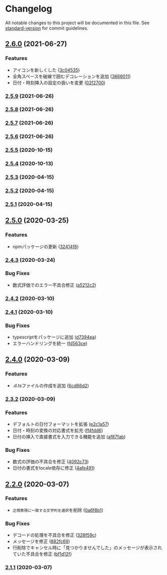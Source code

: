 # Changelog

All notable changes to this project will be documented in this file. See [standard-version](https://github.com/conventional-changelog/standard-version) for commit guidelines.

## [2.6.0](https://github.com/Harurow/vscode.ext.harurow.util/compare/v2.5.9...v2.6.0) (2021-06-27)


### Features

* アイコンを新しくした ([3c04535](https://github.com/Harurow/vscode.ext.harurow.util/commit/3c045358e5d834cfa390896487c4e988c6ae8ab1))
* 全角スペースを破線で囲むデコレーションを追加 ([3866011](https://github.com/Harurow/vscode.ext.harurow.util/commit/38660114859ea1a42d0e19ab0c55f3d17c46ae90))
* 日付・時刻挿入の設定の扱いを変更 ([02f2700](https://github.com/Harurow/vscode.ext.harurow.util/commit/02f270027365ef918f5436a6243afee0a9ef82a7))

### [2.5.9](https://github.com/Harurow/vscode.ext.harurow.util/compare/v2.5.8...v2.5.9) (2021-06-26)

### [2.5.8](https://github.com/Harurow/vscode.ext.harurow.util/compare/v2.5.7...v2.5.8) (2021-06-26)

### [2.5.7](https://github.com/Harurow/vscode.ext.harurow.util/compare/v2.5.6...v2.5.7) (2021-06-26)

### [2.5.6](https://github.com/Harurow/vscode.ext.harurow.util/compare/v2.5.3...v2.5.6) (2021-06-26)

### [2.5.5](https://github.com/Harurow/vscode.ext.harurow.util/compare/v2.5.4...v2.5.5) (2020-10-15)

### [2.5.4](https://github.com/Harurow/vscode.ext.harurow.util/compare/v2.5.3...v2.5.4) (2020-10-13)

### [2.5.3](https://github.com/Harurow/vscode.ext.harurow.util/compare/v2.5.2...v2.5.3) (2020-04-15)

### [2.5.2](https://github.com/Harurow/vscode.ext.harurow.util/compare/v2.5.1...v2.5.2) (2020-04-15)

### [2.5.1](https://github.com/Harurow/vscode.ext.harurow.util/compare/v2.5.0...v2.5.1) (2020-04-15)

## [2.5.0](https://github.com/Harurow/vscode.ext.harurow.util/compare/v2.4.3...v2.5.0) (2020-03-25)


### Features

* npmパッケージの更新 ([32414f8](https://github.com/Harurow/vscode.ext.harurow.util/commit/32414f808cdf9b57ab5893b0146827a3a27e34fc))

### [2.4.3](https://github.com/Harurow/vscode.ext.harurow.util/compare/v2.4.2...v2.4.3) (2020-03-24)


### Bug Fixes

* 数式評価でのエラー不具合修正 ([a5212c2](https://github.com/Harurow/vscode.ext.harurow.util/commit/a5212c222f2a0cbad89688be8408420f031c44f9))

### [2.4.2](https://github.com/Harurow/vscode.ext.harurow.util/compare/v2.4.1...v2.4.2) (2020-03-10)

### [2.4.1](https://github.com/Harurow/vscode.ext.harurow.util/compare/v2.4.0...v2.4.1) (2020-03-10)


### Bug Fixes

* typescriptをパッケージに追加 ([d7394ea](https://github.com/Harurow/vscode.ext.harurow.util/commit/d7394ea999e45a105d6f253422e29e93dd4c03c5))
* エラーハンドリングを統一 ([fd563ce](https://github.com/Harurow/vscode.ext.harurow.util/commit/fd563ce635387ff6da95c454319fac54722e754a))

## [2.4.0](https://github.com/Harurow/vscode.ext.harurow.util/compare/v2.3.2...v2.4.0) (2020-03-09)


### Features

* .d.tsファイルの作成を追加 ([6cd66d2](https://github.com/Harurow/vscode.ext.harurow.util/commit/6cd66d2d1a7dd326829e94d877d272264a5db8a6))

### [2.3.2](https://github.com/Harurow/vscode.ext.harurow.util/compare/v2.3.1...v2.3.2) (2020-03-09)


### Features

* デフォルトの日付フォーマットを拡張 ([e2c1a57](https://github.com/Harurow/vscode.ext.harurow.util/commit/e2c1a578b0f00c0e458fa981bb0f06d22b519a0b))
* 日付・時刻の変換の対応書式を拡充 ([ff4fdd6](https://github.com/Harurow/vscode.ext.harurow.util/commit/ff4fdd620f4f221569c29ef4d13c6e5557400338))
* 日付の挿入で直接書式を入力できる機能を追加 ([af87fab](https://github.com/Harurow/vscode.ext.harurow.util/commit/af87fab7ce698ddf2d35c0ebbb8233b8d7912ec9))


### Bug Fixes

* 数式の評価の不具合を修正 ([4092c73](https://github.com/Harurow/vscode.ext.harurow.util/commit/4092c73af94c1abe7ede86786bc7fb824db70c52))
* 日付の書式をlocale依存に修正 ([4afe491](https://github.com/Harurow/vscode.ext.harurow.util/commit/4afe491284f3be6b3d399012a6585cb0368a6871))

## [2.2.0](https://github.com/Harurow/vscode.ext.harurow.util/compare/v2.1.1...v2.2.0) (2020-03-07)


### Features

* `正規表現に一致する文字列を選択`を削除 ([0a6f8b1](https://github.com/Harurow/vscode.ext.harurow.util/commit/0a6f8b16f50d5d86ad87a646bc14a25818ac8c33))


### Bug Fixes

* デコードの処理を不具合を修正 ([328f59c](https://github.com/Harurow/vscode.ext.harurow.util/commit/328f59c6794823ea2c10d8c533081d55e648ea38))
* メッセージを修正 ([882fc69](https://github.com/Harurow/vscode.ext.harurow.util/commit/882fc695f5123c54d0c34f729651b22c3e7859fe))
* 行削除でキャンセル時に「見つかりませんでした」のメッセージが表示されていた不具合を修正 ([bf1d12f](https://github.com/Harurow/vscode.ext.harurow.util/commit/bf1d12f60b334dfe9569e59887892e59743eb913))

### [2.1.1](https://github.com/Harurow/vscode.ext.harurow.util/compare/v2.1.0...v2.1.1) (2020-03-07)
